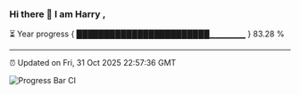 ### Hi there 👋 I am Harry , 

⏳ Year progress { ████████████████████████▁▁▁▁▁▁ } 83.28 %

---

⏰ Updated on Fri, 31 Oct 2025 22:57:36 GMT

![Progress Bar CI](https://github.com/duykhang68/duykhang68/workflows/Progress%20Bar%20CI/badge.svg)
